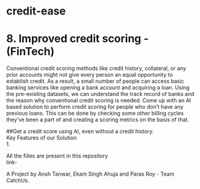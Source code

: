 # credit-ease

# 8. Improved credit scoring - (FinTech)  
Conventional credit scoring methods like credit history, collateral, or any prior accounts might not give every person an equal opportunity to establish credit. As a result, a small number of people can access basic banking services like opening a bank account and acquiring a loan. Using the pre-existing datasets, we can understand the track record of banks and the reason why conventional credit scoring is needed. Come up with an AI based solution to perform credit scoring for people who don’t have any previous loans. This can be done by checking some other billing cycles they’ve been a part of and creating a scoring metrics on the basis of that.

##Get a credit score using AI, even without a credit history.  
Key Features of our Solution  
1.


All the fiiles are present in this repository  
link- 



A Project by Ansh Tanwar, Ekam Singh Ahuja and Paras Roy - Team CatchUs.
